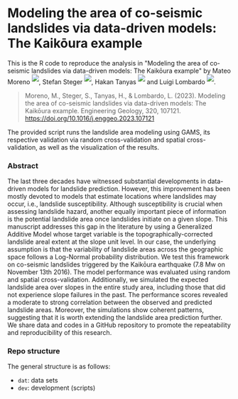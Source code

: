 #  Modeling the area of co-seismic landslides via data-driven models: The Kaikōura example
This is the R code to reproduce the analysis in "Modeling the area of co-seismic landslides via data-driven models: The Kaikōura example" by 
Mateo Moreno <sup>[![](https://info.orcid.org/wp-content/uploads/2020/12/orcid_16x16.gif)](https://orcid.org/0000-0002-9530-3076)</sup>, 
Stefan Steger <sup>[![](https://info.orcid.org/wp-content/uploads/2020/12/orcid_16x16.gif)](https://orcid.org/0000-0003-0886-5191)</sup>, 
Hakan Tanyas <sup>[![](https://info.orcid.org/wp-content/uploads/2020/12/orcid_16x16.gif)](https://orcid.org/0000-0002-0609-2140)</sup> and 
Luigi Lombardo <sup>[![](https://info.orcid.org/wp-content/uploads/2020/12/orcid_16x16.gif)](https://orcid.org/0000-0003-4348-7288)</sup>.

> Moreno, M., Steger, S., Tanyas, H., & Lombardo, L. (2023). Modeling the area of co-seismic landslides via data-driven models: The Kaikōura example. Engineering Geology, 320, 107121. https://doi.org/10.1016/j.enggeo.2023.107121

The provided script runs the landslide area modeling using GAMS, its respective validation via random cross-validation and spatial cross-validation, as well as the visualization of the results.


### Abstract
The last three decades have witnessed substantial developments in data-driven models for landslide prediction. However, this improvement has been mostly devoted to models that estimate locations where landslides may occur, i.e., landslide susceptibility. Although susceptibility is crucial when assessing landslide hazard, another equally important piece of information is the potential landslide area once landslides initiate on a given slope. This manuscript addresses this gap in the literature by using a Generalized Additive Model whose target variable is the topographically-corrected landslide areal extent at the slope unit level. In our case, the underlying assumption is that the variability of landslide areas across the geographic space follows a Log-Normal probability distribution. We test this framework on co-seismic landslides triggered by the Kaikōura earthquake (7.8 Mw on November 13th 2016). The model performance was evaluated using random and spatial cross-validation. Additionally, we simulated the expected landslide area over slopes in the entire study area, including those that did not experience slope failures in the past. The performance scores revealed a moderate to strong correlation between the observed and predicted landslide areas. Moreover, the simulations show coherent patterns, suggesting that it is worth extending the landslide area prediction further. We share data and codes in a GitHub repository to promote the repeatability and reproducibility of this research.

### Repo structure
The general structure is as follows:
- `dat`: data sets
- `dev`: development (scripts)

